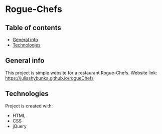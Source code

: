 # Rogue-Chefs

## Table of contents
* [General info](#general-info)
* [Technologies](#technologies)

## General info
This project is simple website for a restaurant Rogue-Chefs.
Website link: https://juliashybunka.github.io/rogueChefs

## Technologies
Project is created with:
* HTML
* CSS
* jQuery
